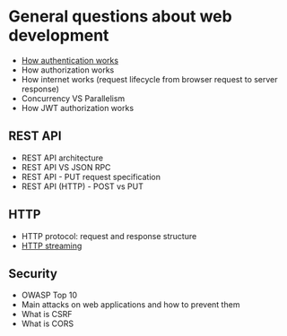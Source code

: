 # General questions about web development 

- [How authentication works](https://github.com/glaphire/interview_questions_and_answers/blob/main/src/general_questions/answers/how_authentication_works.md)
- How authorization works
- How internet works (request lifecycle from browser request to server response)
- Concurrency VS Parallelism
- How JWT authorization works

## REST API
- REST API architecture
- REST API VS JSON RPC
- REST API - PUT request specification
- REST API (HTTP) - POST vs PUT

## HTTP
- HTTP protocol: request and response structure
- [HTTP streaming](https://github.com/glaphire/interview_questions_and_answers/blob/main/src/general_questions/answers/http_streaming)

## Security
- OWASP Top 10
- Main attacks on web applications and how to prevent them
- What is CSRF
- What is CORS